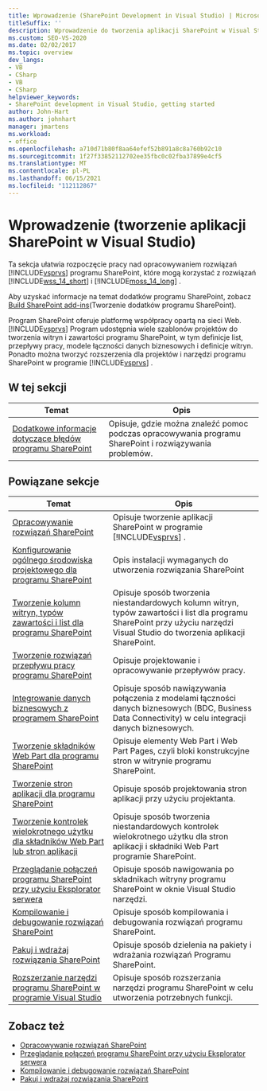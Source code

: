 ```yaml
---
title: Wprowadzenie (SharePoint Development in Visual Studio) | Microsoft Docs
titleSuffix: ''
description: Wprowadzenie do tworzenia aplikacji SharePoint w Visual Studio. Program SharePoint oferuje internetową platformę do współpracy.
ms.custom: SEO-VS-2020
ms.date: 02/02/2017
ms.topic: overview
dev_langs:
- VB
- CSharp
- VB
- CSharp
helpviewer_keywords:
- SharePoint development in Visual Studio, getting started
author: John-Hart
ms.author: johnhart
manager: jmartens
ms.workload:
- office
ms.openlocfilehash: a710d71b80f8aa64efef52b891a8c8a760b92c10
ms.sourcegitcommit: 1f27f33852112702ee35fbc0c02fba37899e4cf5
ms.translationtype: MT
ms.contentlocale: pl-PL
ms.lasthandoff: 06/15/2021
ms.locfileid: "112112867"
---
```

# <a name="get-started-sharepoint-development-in-visual-studio"></a>Wprowadzenie (tworzenie aplikacji SharePoint w Visual Studio)

  Ta sekcja ułatwia rozpoczęcie pracy nad opracowywaniem rozwiązań [!INCLUDE[vsprvs](../sharepoint/includes/vsprvs-md.md)] programu SharePoint, które mogą korzystać z rozwiązań [!INCLUDE[wss_14_short](../sharepoint/includes/wss-14-short-md.md)] i [!INCLUDE[moss_14_long](../sharepoint/includes/moss-14-long-md.md)] .

 Aby uzyskać informacje na temat dodatków programu SharePoint, zobacz [Build SharePoint add-ins](/sharepoint/dev/sp-add-ins/sharepoint-add-ins)(Tworzenie dodatków programu SharePoint).

 Program SharePoint oferuje platformę współpracy opartą na sieci Web. [!INCLUDE[vsprvs](../sharepoint/includes/vsprvs-md.md)] Program udostępnia wiele szablonów projektów do tworzenia witryn i zawartości programu SharePoint, w tym definicje list, przepływy pracy, modele łączności danych biznesowych i definicje witryn. Ponadto można tworzyć rozszerzenia dla projektów i narzędzi programu SharePoint w programie [!INCLUDE[vsprvs](../sharepoint/includes/vsprvs-md.md)] .

## <a name="in-this-section"></a>W tej sekcji

|Temat|Opis|
|-----------|-----------------|
|[Dodatkowe informacje dotyczące błędów programu SharePoint](../sharepoint/additional-information-for-sharepoint-errors.md)|Opisuje, gdzie można znaleźć pomoc podczas opracowywania programu SharePoint i rozwiązywania problemów.|

## <a name="related-sections"></a>Powiązane sekcje

|Temat|Opis|
|-----------|-----------------|
|[Opracowywanie rozwiązań SharePoint](../sharepoint/developing-sharepoint-solutions.md)|Opisuje tworzenie aplikacji SharePoint w programie [!INCLUDE[vsprvs](../sharepoint/includes/vsprvs-md.md)] .|
|[Konfigurowanie ogólnego środowiska projektowego dla programu SharePoint](/sharepoint/dev/general-development/set-up-a-general-development-environment-for-sharepoint)|Opis instalacji wymaganych do utworzenia rozwiązania SharePoint|
|[Tworzenie kolumn witryn, typów zawartości i list dla programu SharePoint](../sharepoint/creating-site-columns-content-types-and-lists-for-sharepoint.md)|Opisuje sposób tworzenia niestandardowych kolumn witryn, typów zawartości i list dla programu SharePoint przy użyciu narzędzi Visual Studio do tworzenia aplikacji SharePoint.|
|[Tworzenie rozwiązań przepływu pracy programu SharePoint](../sharepoint/creating-sharepoint-workflow-solutions.md)|Opisuje projektowanie i opracowywanie przepływów pracy.|
|[Integrowanie danych biznesowych z programem SharePoint](../sharepoint/integrating-business-data-into-sharepoint.md)|Opisuje sposób nawiązywania połączenia z modelami łączności danych biznesowych (BDC, Business Data Connectivity) w celu integracji danych biznesowych.|
|[Tworzenie składników Web Part dla programu SharePoint](../sharepoint/creating-web-parts-for-sharepoint.md)|Opisuje elementy Web Part i Web Part Pages, czyli bloki konstrukcyjne stron w witrynie programu SharePoint.|
|[Tworzenie stron aplikacji dla programu SharePoint](../sharepoint/creating-application-pages-for-sharepoint.md)|Opisuje sposób projektowania stron aplikacji przy użyciu projektanta.|
|[Tworzenie kontrolek wielokrotnego użytku dla składników Web Part lub stron aplikacji](../sharepoint/creating-reusable-controls-for-web-parts-or-application-pages.md)|Opisuje sposób tworzenia niestandardowych kontrolek wielokrotnego użytku dla stron aplikacji i składniki Web Part programie SharePoint.|
|[Przeglądanie połączeń programu SharePoint przy użyciu Eksplorator serwera](../sharepoint/browsing-sharepoint-connections-using-server-explorer.md)|Opisuje sposób nawigowania po składnikach witryny programu SharePoint w oknie Visual Studio narzędzi.|
|[Kompilowanie i debugowanie rozwiązań SharePoint](../sharepoint/building-and-debugging-sharepoint-solutions.md)|Opisuje sposób kompilowania i debugowania rozwiązań programu SharePoint.|
|[Pakuj i wdrażaj rozwiązania SharePoint](../sharepoint/packaging-and-deploying-sharepoint-solutions.md)|Opisuje sposób dzielenia na pakiety i wdrażania rozwiązań Programu SharePoint.|
|[Rozszerzanie narzędzi programu SharePoint w programie Visual Studio](../sharepoint/extending-the-sharepoint-tools-in-visual-studio.md)|Opisuje sposób rozszerzania narzędzi programu SharePoint w celu utworzenia potrzebnych funkcji.|

## <a name="see-also"></a>Zobacz też

- [Opracowywanie rozwiązań SharePoint](../sharepoint/developing-sharepoint-solutions.md)
- [Przeglądanie połączeń programu SharePoint przy użyciu Eksplorator serwera](../sharepoint/browsing-sharepoint-connections-using-server-explorer.md)
- [Kompilowanie i debugowanie rozwiązań SharePoint](../sharepoint/building-and-debugging-sharepoint-solutions.md)
- [Pakuj i wdrażaj rozwiązania SharePoint](../sharepoint/packaging-and-deploying-sharepoint-solutions.md)
